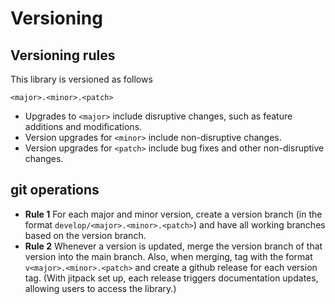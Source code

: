 # Versioning

## Versioning rules

This library is versioned as follows

`<major>.<minor>.<patch>`

- Upgrades to `<major>` include disruptive changes, such as feature additions and modifications.
- Version upgrades for `<minor>` include non-disruptive changes.
- Version upgrades for `<patch>` include bug fixes and other non-disruptive changes.

## git operations

- **Rule 1** For each major and minor version, create a version branch (in the format `develop/<major>.<minor>.<patch>`) and have all working branches based on the version branch.
- **Rule 2** Whenever a version is updated, merge the version branch of that version into the main branch. Also, when merging, tag with the format `v<major>.<minor>.<patch>` and create a github release for each version tag. (With jitpack set up, each release triggers documentation updates, allowing users to access the library.)
